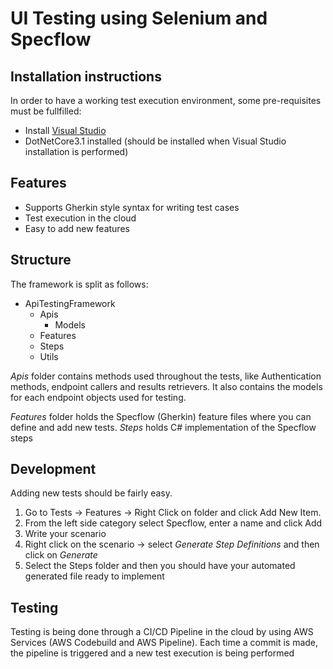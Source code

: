 ﻿# UI Testing using Selenium and Specflow
## Installation instructions

In order to have a working test execution environment, some pre-requisites must be fullfilled:

- Install [Visual Studio](https://visualstudio.microsoft.com/downloads/) 
- DotNetCore3.1 installed (should be installed when Visual Studio installation is performed)

## Features

- Supports Gherkin style syntax for writing test cases
- Test execution in the cloud
- Easy to add new features

## Structure

The framework is split as follows:
+ ApiTestingFramework
    + Apis
        + Models 
    + Features
    + Steps
    + Utils

_Apis_ folder contains methods used throughout the tests, like Authentication methods, endpoint callers and results retrievers. It also contains the models for each endpoint objects used for testing.

_Features_ folder holds the Specflow (Gherkin) feature files where you can define and add new tests.
 _Steps_ holds C# implementation of the Specflow steps 

## Development
Adding new tests should be fairly easy. 
1. Go to Tests -> Features -> Right Click on folder and click Add New Item.
2. From the left side category select Specflow, enter a name and click Add
3. Write your scenario 
4. Right click on the scenario -> select _Generate Step Definitions_ and then click on _Generate_
5. Select the Steps folder and then you should have your automated generated file ready to implement

## Testing
Testing is being done through a CI/CD Pipeline in the cloud by using AWS Services (AWS Codebuild and AWS Pipeline). Each time a commit is made, the pipeline is triggered and a new test execution is being performed